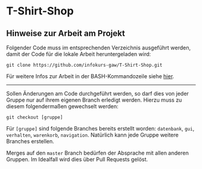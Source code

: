 # T-Shirt-Shop

## Hinweise zur Arbeit am Projekt

Folgender Code muss im entsprechenden Verzeichnis ausgeführt werden, damit der Code für die lokale Arbeit heruntergeladen wird:

```git clone https://github.com/infokurs-gaw/T-Shirt-Shop.git```

Für weitere Infos zur Arbeit in der BASH-Kommandozeile siehe [hier](https://www.unr.edu/research-computing/the-grid/using-the-grid/bash-commands).

---

Sollen Änderungen am Code durchgeführt werden, so darf dies von jeder Gruppe nur auf ihrem eigenen Branch erledigt werden. Hierzu muss zu diesem folgendermaßen gewechselt werden:

```git checkout [gruppe]```

Für `[gruppe]` sind folgende Branches bereits erstellt worden: `datenbank`, `gui`, `verhalten`, `warenkorb`, `navigation`. Natürlich kann jede Gruppe weitere Branches erstellen.

Merges auf den `master` Branch bedürfen der Absprache mit allen anderen Gruppen. Im Idealfall wird dies über Pull Requests gelöst.